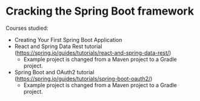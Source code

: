# Cracking the Spring Boot framework
Courses studied:
* Creating Your First Spring Boot Application
* React and Spring Data Rest tutorial (https://spring.io/guides/tutorials/react-and-spring-data-rest/)
    * Example project is changed from a Maven project to a Gradle project.
* Spring Boot and OAuth2 tutorial (https://spring.io/guides/tutorials/spring-boot-oauth2/)
	* Example project is changed from a Maven project to a Gradle project.
